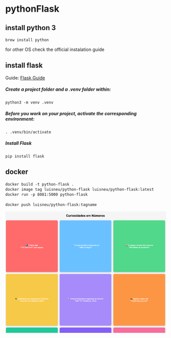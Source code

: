 # pythonFlask

## install python 3
    brew install python 
for other OS check the official  instalation guide

## install flask
Guide: [Flask Guide](https://flask.palletsprojects.com/en/stable/installation/)

##### Create a project folder and a .venv folder within: 
    python3 -m venv .venv

##### Before you work on your project, activate the corresponding environment:
    . .venv/bin/activate
##### Install Flask
    pip install flask

## docker
    docker build -t python-flask . 
    docker image tag luisneu/python-flask luisneu/python-flask:latest
    docker run -p 8081:5000 python-flask

    docker push luisneu/python-flask:tagname


![page](image.png)